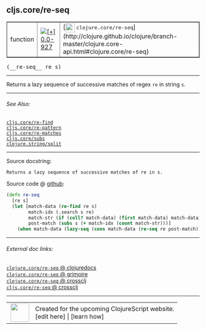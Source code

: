 ## cljs.core/re-seq



 <table border="1">
<tr>
<td>function</td>
<td><a href="https://github.com/cljsinfo/cljs-api-docs/tree/0.0-927"><img valign="middle" alt="[+] 0.0-927" title="Added in 0.0-927" src="https://img.shields.io/badge/+-0.0--927-lightgrey.svg"></a> </td>
<td>
[<img height="24px" valign="middle" src="http://i.imgur.com/1GjPKvB.png"> <samp>clojure.core/re-seq</samp>](http://clojure.github.io/clojure/branch-master/clojure.core-api.html#clojure.core/re-seq)
</td>
</tr>
</table>


 <samp>
(__re-seq__ re s)<br>
</samp>

---

Returns a lazy sequence of successive matches of regex `re` in string `s`.

---


###### See Also:

[`cljs.core/re-find`](cljs.core_re-find.md)<br>
[`cljs.core/re-pattern`](cljs.core_re-pattern.md)<br>
[`cljs.core/re-matches`](cljs.core_re-matches.md)<br>
[`cljs.core/subs`](cljs.core_subs.md)<br>
[`clojure.string/split`](clojure.string_split.md)<br>

---


Source docstring:

```
Returns a lazy sequence of successive matches of re in s.
```


Source code @ [github](https://github.com/clojure/clojurescript/blob/r1886/src/cljs/cljs/core.cljs#L6540-L6547):

```clj
(defn re-seq
  [re s]
  (let [match-data (re-find re s)
        match-idx (.search s re)
        match-str (if (coll? match-data) (first match-data) match-data)
        post-match (subs s (+ match-idx (count match-str)))]
    (when match-data (lazy-seq (cons match-data (re-seq re post-match))))))
```

<!--
Repo - tag - source tree - lines:

 <pre>
clojurescript @ r1886
└── src
    └── cljs
        └── cljs
            └── <ins>[core.cljs:6540-6547](https://github.com/clojure/clojurescript/blob/r1886/src/cljs/cljs/core.cljs#L6540-L6547)</ins>
</pre>

-->

---



###### External doc links:

[`clojure.core/re-seq` @ clojuredocs](http://clojuredocs.org/clojure.core/re-seq)<br>
[`clojure.core/re-seq` @ grimoire](http://conj.io/store/v1/org.clojure/clojure/1.7.0-beta3/clj/clojure.core/re-seq/)<br>
[`clojure.core/re-seq` @ crossclj](http://crossclj.info/fun/clojure.core/re-seq.html)<br>
[`cljs.core/re-seq` @ crossclj](http://crossclj.info/fun/cljs.core.cljs/re-seq.html)<br>

---

 <table>
<tr><td>
<img valign="middle" align="right" width="48px" src="http://i.imgur.com/Hi20huC.png">
</td><td>
Created for the upcoming ClojureScript website.<br>
[edit here] | [learn how]
</td></tr></table>

[edit here]:https://github.com/cljsinfo/cljs-api-docs/blob/master/cljsdoc/cljs.core_re-seq.cljsdoc
[learn how]:https://github.com/cljsinfo/cljs-api-docs/wiki/cljsdoc-files

<!--

This information was too distracting to show to readers, but I'll leave it
commented here since it is helpful to:

- pretty-print the data used to generate this document
- and show how to retrieve that data



The API data for this symbol:

```clj
{:description "Returns a lazy sequence of successive matches of regex `re` in string `s`.",
 :ns "cljs.core",
 :name "re-seq",
 :signature ["[re s]"],
 :history [["+" "0.0-927"]],
 :type "function",
 :related ["cljs.core/re-find"
           "cljs.core/re-pattern"
           "cljs.core/re-matches"
           "cljs.core/subs"
           "clojure.string/split"],
 :full-name-encode "cljs.core_re-seq",
 :source {:code "(defn re-seq\n  [re s]\n  (let [match-data (re-find re s)\n        match-idx (.search s re)\n        match-str (if (coll? match-data) (first match-data) match-data)\n        post-match (subs s (+ match-idx (count match-str)))]\n    (when match-data (lazy-seq (cons match-data (re-seq re post-match))))))",
          :title "Source code",
          :repo "clojurescript",
          :tag "r1886",
          :filename "src/cljs/cljs/core.cljs",
          :lines [6540 6547]},
 :full-name "cljs.core/re-seq",
 :clj-symbol "clojure.core/re-seq",
 :docstring "Returns a lazy sequence of successive matches of re in s."}

```

Retrieve the API data for this symbol:

```clj
;; from Clojure REPL
(require '[clojure.edn :as edn])
(-> (slurp "https://raw.githubusercontent.com/cljsinfo/cljs-api-docs/catalog/cljs-api.edn")
    (edn/read-string)
    (get-in [:symbols "cljs.core/re-seq"]))
```

-->

